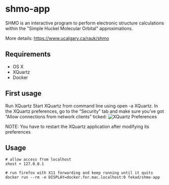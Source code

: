 # shmo-app

SHMO is an interactive program to perform electronic structure calculations within the "Simple Huckel Molecular Orbital" approximations. 

More details: https://www.ucalgary.ca/rauk/shmo

## Requirements
- OS X
- XQuartz
- Docker

## First usage

Run XQuartz
Start XQuartz from command line using open -a XQuartz. In the XQuartz preferences, go to the “Security” tab and make sure you’ve got “Allow connections from network clients” ticked:
![XQuartz Preferences](https://sourabhbajaj.com/images/blog/2017-02/xquartz_preferences.png)

NOTE: You have to restart the XQuartz application after modifying its preferences

## Usage

```
# allow access from localhost
xhost + 127.0.0.1

# run firefox with X11 forwarding and keep running until it quits
docker run --rm -e DISPLAY=docker.for.mac.localhost:0 fekad/shmo-app
```
